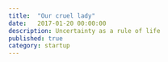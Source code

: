 ```yaml
---
title:  "Our cruel lady"
date:   2017-01-20 00:00:00
description: Uncertainty as a rule of life
published: true
category: startup
---
```



